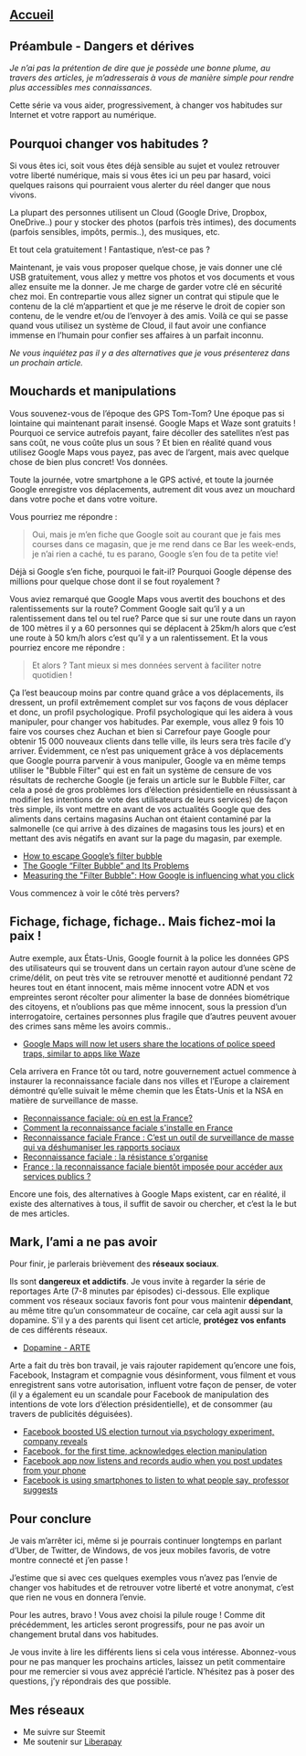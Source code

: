 

## [Accueil](https://the-mer0vingian.github.io/exit-the-matrix/)

## Préambule - Dangers et dérives

*Je n’ai pas la prétention de dire que je possède une bonne plume, au travers des articles, je m’adresserais à vous de manière simple pour rendre plus accessibles mes connaissances.*

Cette série va vous aider, progressivement, à changer vos habitudes sur Internet et votre rapport au numérique.



## Pourquoi changer vos habitudes ?

Si vous êtes ici, soit vous êtes déjà sensible au sujet et voulez retrouver votre liberté numérique, mais si vous êtes ici un peu par hasard, voici quelques raisons qui pourraient vous alerter du réel danger que nous vivons.

La plupart des personnes utilisent un Cloud (Google Drive, Dropbox, OneDrive..) pour y stocker des photos (parfois très intimes), des documents (parfois sensibles, impôts, permis..), des musiques, etc.

Et tout cela gratuitement ! Fantastique, n’est-ce pas ?

Maintenant, je vais vous proposer quelque chose, je vais donner une clé USB gratuitement, vous allez y mettre vos photos et vos documents et vous allez ensuite me la donner.
Je me charge de garder votre clé en sécurité chez moi.
En contrepartie vous allez signer un contrat qui stipule que le contenu de la clé m’appartient et que je me réserve le droit de copier son contenu, de le vendre et/ou de l’envoyer à des amis.
Voilà ce qui se passe quand vous utilisez un système de Cloud, il faut avoir une confiance immense en l’humain pour confier ses affaires à un parfait inconnu.

*Ne vous inquiétez pas il y a des alternatives que je vous présenterez dans un prochain article.*

## Mouchards et manipulations
Vous souvenez-vous de l’époque des GPS Tom-Tom? Une époque pas si lointaine qui maintenant parait insensé.
Google Maps et Waze sont gratuits !
Pourquoi ce service autrefois payant, faire décoller des satellites n’est pas sans coût, ne vous coûte plus un sous ?
Et bien en réalité quand vous utilisez Google Maps vous payez, pas avec de l’argent, mais avec quelque chose de bien plus concret! Vos données.

Toute la journée, votre smartphone a le GPS activé, et toute la journée Google enregistre vos déplacements, autrement dit vous avez un mouchard dans votre poche et dans votre voiture.

Vous pourriez me répondre :

> Oui, mais je m’en fiche que Google soit au courant que je fais mes courses dans ce magasin, que je me rend dans ce Bar les week-ends, je n’ai rien a caché, tu es parano, Google s’en fou de ta petite vie!

Déjà si Google s’en fiche, pourquoi le fait-il? Pourquoi Google dépense des millions pour quelque chose dont il se fout royalement ?

Vous aviez remarqué que Google Maps vous avertit des bouchons et des ralentissements sur la route?
Comment Google sait qu’il y a un ralentissement dans tel ou tel rue?
Parce que si sur une route dans un rayon de 100 mètres il y a 60 personnes qui se déplacent à 25km/h alors que c’est une route à 50 km/h alors c’est qu’il y a un ralentissement.
Et la vous pourriez encore me répondre :

> Et alors ? Tant mieux si mes données servent à faciliter notre quotidien !

Ça l’est beaucoup moins par contre quand grâce a vos déplacements, ils dressent, un profil extrêmement complet sur vos façons de vous déplacer et donc, un profil psychologique.
Profil psychologique qui les aidera à vous manipuler, pour changer vos habitudes.
Par exemple, vous allez 9 fois 10 faire vos courses chez Auchan et bien si Carrefour paye Google pour obtenir 15 000 nouveaux clients dans telle ville, ils leurs sera très facile d’y arriver. Évidemment, ce n’est pas uniquement grâce à vos déplacements que Google pourra parvenir à vous manipuler, Google va en même temps utiliser le "Bubble Filter" qui est en fait un système de censure de vos résultats de recherche Google (je ferais un article sur le Bubble Filter, car cela a posé de gros problèmes lors d’élection présidentielle en réussissant à modifier les intentions de vote des utilisateurs de leurs services) de façon très simple, ils vont mettre en avant de vos actualités Google que des aliments dans certains magasins Auchan ont étaient contaminé par la salmonelle (ce qui arrive à des dizaines de magasins tous les jours) et en mettant des avis négatifs en avant sur la page du magasin, par exemple.


- [How to escape Google’s filter bubble](https://www.searchenginewatch.com/2017/08/18/how-to-escape-googles-filter-bubble/)
- [The Google “Filter Bubble” and Its Problems](https://www.searchenginejournal.com/the-google-filter-bubble-and-its-problems/29879/)
- [Measuring the "Filter Bubble": How Google is influencing what you click](https://spreadprivacy.com/google-filter-bubble-study/)

Vous commencez à voir le côté très pervers?
## Fichage, fichage, fichage.. Mais fichez-moi la paix !
Autre exemple, aux États-Unis, Google fournit à la police les données GPS des utilisateurs qui se trouvent dans un certain rayon autour d’une scène de crime/délit, on peut très vite se retrouver menotté et auditionné pendant 72 heures tout en étant innocent, mais même innocent votre ADN et vos empreintes seront récolter pour alimenter la base de données biométrique des citoyens, et n’oublions pas que même innocent, sous la pression d’un interrogatoire, certaines personnes plus fragile que d’autres peuvent avouer des crimes sans même les avoirs commis..

- [Google Maps will now let users share the locations of police speed traps, similar to apps like Waze](https://www.businessinsider.com/google-maps-lets-users-share-police-locations-waze-2019-10)

Cela arrivera en France tôt ou tard, notre gouvernement actuel commence à instaurer la reconnaissance faciale dans nos villes et l’Europe a clairement démontré qu’elle suivait le même chemin que les États-Unis et la NSA en matière de surveillance de masse.

- [Reconnaissance faciale: où en est la France?](http://www.rfi.fr/france/20191030-reconnaissance-faciale-france)
- [Comment la reconnaissance faciale s'installe en France](https://www.lesechos.fr/tech-medias/intelligence-artificielle/comment-la-reconnaissance-faciale-sinstalle-en-france-1140171)
- [Reconnaissance faciale France : C’est un outil de surveillance de masse qui va déshumaniser les rapports sociaux](https://aphadolie.com/2019/11/07/reconnaissance-faciale-un-outil-de-surveillance-qui-va-deshumaniser-les-rapports-sociaux/)
- [Reconnaissance faciale : la résistance s'organise](https://www.youtube.com/watch?v=x1JInKKbSq8)
- [France : la reconnaissance faciale bientôt imposée pour accéder aux services publics ?](https://siecledigital.fr/2019/10/07/france-la-reconnaissance-faciale-bientot-imposee-pour-acceder-aux-services-publics/)

Encore une fois, des alternatives à Google Maps existent, car en réalité, il existe des alternatives à tous, il suffit de savoir ou chercher, et c’est la le but de mes articles.


## Mark, l’ami a ne pas avoir

Pour finir, je parlerais brièvement des **réseaux sociaux**.

Ils sont **dangereux et addictifs**.
Je vous invite à regarder la série de reportages Arte (7-8 minutes par épisodes) ci-dessous.
Elle explique comment vos réseaux sociaux favoris font pour vous maintenir **dépendant**, au même titre qu’un consommateur de cocaïne, car cela agit aussi sur la dopamine.
S'il y a des parents qui lisent cet article, **protégez vos enfants** de ces différents réseaux.

- [Dopamine - ARTE](https://www.arte.tv/en/videos/RC-017841/dopamine/)

Arte a fait du très bon travail, je vais rajouter rapidement qu’encore une fois, Facebook, Instagram et compagnie vous désinforment, vous filment et vous enregistrent sans votre autorisation, influent votre façon de penser, de voter (il y a également eu un scandale pour Facebook de manipulation des intentions de vote lors d’élection présidentielle), et de consommer (au travers de publicités déguisées).

- [Facebook boosted US election turnout via psychology experiment, company reveals](https://www.rt.com/usa/202019-facebook-user-manipulation-election/)
- [Facebook, for the first time, acknowledges election manipulation](https://www.cbsnews.com/news/facebook-for-the-first-time-acknowledges-election-manipulation)
- [Facebook app now listens and records audio when you post updates from your phone](https://www.geek.com/apps/facebook-app-now-listens-and-records-audio-when-you-post-updates-from-your-phone-1595873)
- [Facebook is using smartphones to listen to what people say, professor suggests](https://www.independent.co.uk/life-style/gadgets-and-tech/news/facebook-using-people-s-phones-to-listen-in-on-what-they-re-saying-claims-professor-a7057526.html)

## Pour conclure
Je vais m’arrêter ici, même si je pourrais continuer longtemps en parlant d’Uber, de Twitter, de Windows, de vos jeux mobiles favoris, de votre montre connecté et j’en passe !

J’estime que si avec ces quelques exemples vous n’avez pas l’envie de changer vos habitudes et de retrouver votre liberté et votre anonymat, c’est que rien ne vous en donnera l’envie.

Pour les autres, bravo ! Vous avez choisi la pilule rouge !
Comme dit précédemment, les articles seront progressifs, pour ne pas avoir un changement brutal dans vos habitudes.

Je vous invite à lire les différents liens si cela vous intéresse.
Abonnez-vous pour ne pas manquer les prochains articles, laissez un petit commentaire pour me remercier si vous avez apprécié l’article.
N’hésitez pas à poser des questions, j’y répondrais des que possible.


## Mes réseaux
 - Me suivre sur Steemit
 - Me soutenir sur [Liberapay](https://liberapay.com/The-Merovingian) 



